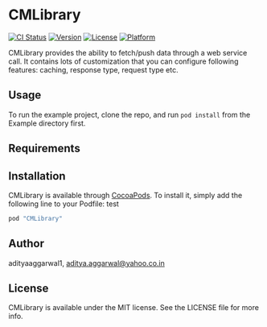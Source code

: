 # CMLibrary

[![CI Status](http://img.shields.io/travis/adityaaggarwal1/CMLibrary.svg?style=flat)](https://travis-ci.org/adityaaggarwal1/CMLibrary)
[![Version](https://img.shields.io/cocoapods/v/CMLibrary.svg?style=flat)](http://cocoapods.org/pods/CMLibrary)
[![License](https://img.shields.io/cocoapods/l/CMLibrary.svg?style=flat)](http://cocoapods.org/pods/CMLibrary)
[![Platform](https://img.shields.io/cocoapods/p/CMLibrary.svg?style=flat)](http://cocoapods.org/pods/CMLibrary)

CMLibrary provides the ability to fetch/push data through a web service call. It contains lots of customization that you can configure following features: caching, response type, request type etc.

## Usage

To run the example project, clone the repo, and run `pod install` from the Example directory first.

## Requirements

## Installation

CMLibrary is available through [CocoaPods](http://cocoapods.org). To install
it, simply add the following line to your Podfile: test

```ruby
pod "CMLibrary"
```

## Author

adityaaggarwal1, aditya.aggarwal@yahoo.co.in

## License

CMLibrary is available under the MIT license. See the LICENSE file for more info.
